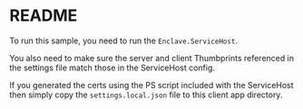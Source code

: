 # README

To run this sample, you need to run the `Enclave.ServiceHost`.

You also need to make sure the server and client Thumbprints referenced
in the settings file match those in the ServiceHost config.

If you generated the certs using the PS script included with the ServiceHost
then simply copy the `settings.local.json` file to this client app directory.
